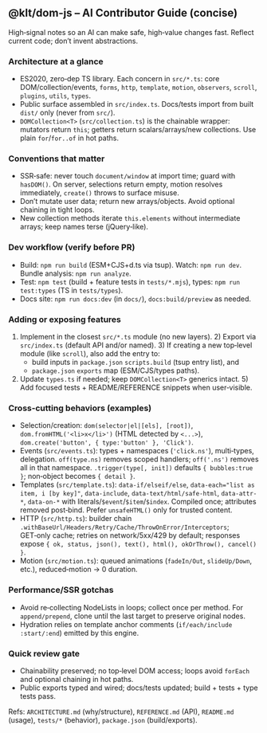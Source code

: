 ## @klt/dom-js – AI Contributor Guide (concise)

High‑signal notes so an AI can make safe, high‑value changes fast. Reflect current code; don’t invent abstractions.

### Architecture at a glance
- ES2020, zero‑dep TS library. Each concern in `src/*.ts`: core DOM/collection/events, `forms`, `http`, `template`, `motion`, `observers`, `scroll`, `plugins`, `utils`, `types`.
- Public surface assembled in `src/index.ts`. Docs/tests import from built `dist/` only (never from `src/`).
- `DOMCollection<T>` (`src/collection.ts`) is the chainable wrapper: mutators return `this`; getters return scalars/arrays/new collections. Use plain `for`/`for..of` in hot paths.

### Conventions that matter
- SSR‑safe: never touch `document/window` at import time; guard with `hasDOM()`. On server, selections return empty, motion resolves immediately, `create()` throws to surface misuse.
- Don’t mutate user data; return new arrays/objects. Avoid optional chaining in tight loops.
- New collection methods iterate `this.elements` without intermediate arrays; keep names terse (jQuery‑like).

### Dev workflow (verify before PR)
- Build: `npm run build` (ESM+CJS+d.ts via tsup). Watch: `npm run dev`. Bundle analysis: `npm run analyze`.
- Test: `npm test` (build + feature tests in `tests/*.mjs`), types: `npm run test:types` (TS in `tests/types`).
- Docs site: `npm run docs:dev` (in `docs/`), `docs:build/preview` as needed.

### Adding or exposing features
1) Implement in the closest `src/*.ts` module (no new layers). 2) Export via `src/index.ts` (default API and/or named). 3) If creating a new top‑level module (like `scroll`), also add the entry to:
	- build inputs in `package.json` `scripts.build` (tsup entry list), and
	- `package.json` `exports` map (ESM/CJS/types paths).
4) Update `types.ts` if needed; keep `DOMCollection<T>` generics intact. 5) Add focused tests + README/REFERENCE snippets when user‑visible.

### Cross‑cutting behaviors (examples)
- Selection/creation: `dom(selector|el|[els], [root])`, `dom.fromHTML('<li>x</li>')` (HTML detected by `<...>`), `dom.create('button', { type:'button' }, 'Click')`.
- Events (`src/events.ts`): types + namespaces (`'click.ns'`), multi‑types, delegation. `off(type.ns)` removes scoped handlers; `off('.ns')` removes all in that namespace. `.trigger(type[, init])` defaults `{ bubbles:true }`; non‑object becomes `{ detail }`.
- Templates (`src/template.ts`): `data-if/elseif/else`, `data-each="list as item, i [by key]"`, `data-include`, `data-text/html/safe-html`, `data-attr-*`, `data-on-*` with literals/`$event`/`$item`/`$index`. Compiled once; attributes removed post‑bind. Prefer `unsafeHTML()` only for trusted content.
- HTTP (`src/http.ts`): builder chain `.withBaseUrl/Headers/Retry/Cache/ThrowOnError/Interceptors`; GET‑only cache; retries on network/5xx/429 by default; responses expose `{ ok, status, json(), text(), html(), okOrThrow(), cancel() }`.
- Motion (`src/motion.ts`): queued animations (`fadeIn/Out`, `slideUp/Down`, etc.), reduced‑motion → 0 duration.

### Performance/SSR gotchas
- Avoid re‑collecting NodeLists in loops; collect once per method. For `append/prepend`, clone until the last target to preserve original nodes.
- Hydration relies on template anchor comments (`if/each/include :start/:end`) emitted by this engine.

### Quick review gate
- Chainability preserved; no top‑level DOM access; loops avoid `forEach` and optional chaining in hot paths.
- Public exports typed and wired; docs/tests updated; build + tests + type tests pass.

Refs: `ARCHITECTURE.md` (why/structure), `REFERENCE.md` (API), `README.md` (usage), `tests/*` (behavior), `package.json` (build/exports).
